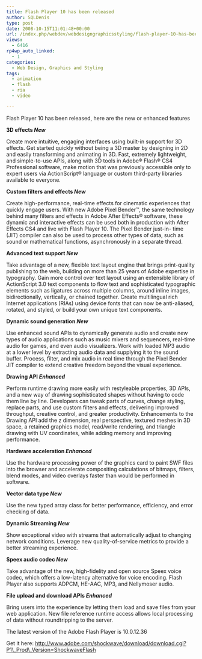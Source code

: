 ```yaml
---
title: Flash Player 10 has been released
author: SQLDenis
type: post
date: 2008-10-15T11:01:48+00:00
url: /index.php/webdev/webdesigngraphicsstyling/flash-player-10-has-been-released/
views:
  - 6416
rp4wp_auto_linked:
  - 1
categories:
  - Web Design, Graphics and Styling
tags:
  - animation
  - flash
  - ria
  - video

---
```

Flash Player 10 has been released, here are the new or enhanced features

**3D effects _New_**
  
Create more intuitive, engaging interfaces using built-in support for 3D effects. Get started quickly without being a 3D master by designing in 2D and easily transforming and animating in 3D. Fast, extremely lightweight, and simple-to-use APIs, along with 3D tools in Adobe® Flash® CS4 Professional software, make motion that was previously accessible only to expert users via ActionScript® language or custom third-party libraries available to everyone.

**Custom filters and effects _New_**
  
Create high-performance, real-time effects for cinematic experiences that quickly engage users. With new Adobe Pixel Bender™, the same technology behind many filters and effects in Adobe After Effects® software, these dynamic and interactive effects can be used both in production with After Effects CS4 and live with Flash Player 10. The Pixel Bender just-in- time (JIT) compiler can also be used to process other types of data, such as sound or mathematical functions, asynchronously in a separate thread.

**Advanced text support _New_**
  
Take advantage of a new, flexible text layout engine that brings print-quality publishing to the web, building on more than 25 years of Adobe expertise in typography. Gain more control over text layout using an extensible library of ActionScript 3.0 text components to flow text and sophisticated typographic elements such as ligatures across multiple columns, around inline images, bidirectionally, vertically, or chained together. Create multilingual rich Internet applications (RIAs) using device fonts that can now be anti-aliased, rotated, and styled, or build your own unique text components.

**Dynamic sound generation _New_**
  
Use enhanced sound APIs to dynamically generate audio and create new types of audio applications such as music mixers and sequencers, real-time audio for games, and even audio visualizers. Work with loaded MP3 audio at a lower level by extracting audio data and supplying it to the sound buffer. Process, filter, and mix audio in real time through the Pixel Bender JIT compiler to extend creative freedom beyond the visual experience.

**Drawing API _Enhanced_**
  
Perform runtime drawing more easily with restyleable properties, 3D APIs, and a new way of drawing sophisticated shapes without having to code them line by line. Developers can tweak parts of curves, change styling, replace parts, and use custom filters and effects, delivering improved throughput, creative control, and greater productivity. Enhancements to the Drawing API add the z dimension, real perspective, textured meshes in 3D space, a retained graphics model, read/write rendering, and triangle drawing with UV coordinates, while adding memory and improving performance.

**Hardware acceleration _Enhanced_**
  
Use the hardware processing power of the graphics card to paint SWF files into the browser and accelerate compositing calculations of bitmaps, filters, blend modes, and video overlays faster than would be performed in software.

**Vector data type _New_**
  
Use the new typed array class for better performance, efficiency, and error checking of data.

**Dynamic Streaming _New_**
  
Show exceptional video with streams that automatically adjust to changing network conditions. Leverage new quality-of-service metrics to provide a better streaming experience.

**Speex audio codec _New_**
  
Take advantage of the new, high-fidelity and open source Speex voice codec, which offers a low-latency alternative for voice encoding. Flash Player also supports ADPCM, HE-AAC, MP3, and Nellymoser audio.

**File upload and download APIs _Enhanced_**
  
Bring users into the experience by letting them load and save files from your web application. New file reference runtime access allows local processing of data without roundtripping to the server.

The latest version of the Adobe Flash Player is 10.0.12.36
  
Get it here: http://www.adobe.com/shockwave/download/download.cgi?P1\_Prod\_Version=ShockwaveFlash